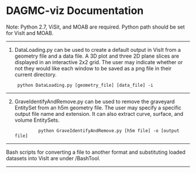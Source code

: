 DAGMC-viz Documentation
=======================

Note: Python 2.7, ViSit, and MOAB are required.
Python path should be set for VisIt and MOAB.

----------------------------------------

1. DataLoading.py can be used to create a default output in VisIt from a geometry file and a data file. A 3D plot and three 2D plane slices are displayed in an interactive 2x2 grid. The user may indicate whether or not they would like each window to be saved as a png file in their current directory.
	
		python DataLoading.py [geometry_file] [data_file] -i 

----------------------------------------

2. GraveIdentifyAndRemove.py can be used to remove the graveyard EntitySet from an h5m geometry file. The user may specify a specific output file name and extension. It can also extract curve, surface, and volume EntitySets.
 
                python GraveIdentifyAndRemove.py [h5m file] -o [output file] 
		
----------------------------------------

Bash scripts for converting a file to another format and substituting loaded datasets into VisIt are under /BashTool.

----------------------------------------
